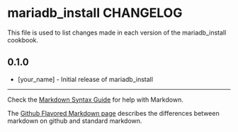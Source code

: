 mariadb_install CHANGELOG
=========================

This file is used to list changes made in each version of the mariadb_install cookbook.

0.1.0
-----
- [your_name] - Initial release of mariadb_install

- - -
Check the [Markdown Syntax Guide](http://daringfireball.net/projects/markdown/syntax) for help with Markdown.

The [Github Flavored Markdown page](http://github.github.com/github-flavored-markdown/) describes the differences between markdown on github and standard markdown.
